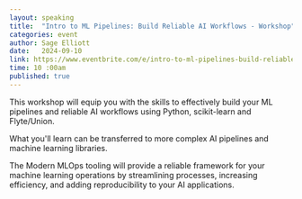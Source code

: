 ```yaml
---
layout: speaking
title:  "Intro to ML Pipelines: Build Reliable AI Workflows - Workshop"
categories: event
author: Sage Elliott
date:   2024-09-10
link: https://www.eventbrite.com/e/intro-to-ml-pipelines-build-reliable-ai-workflows-free-mlops-workshop-tickets-1000415438507
time: 10 :00am
published: true
---
```

This workshop will equip you with the skills to effectively build your ML pipelines and reliable AI workflows using Python, scikit-learn and Flyte/Union.

What you'll learn can be transferred to more complex AI pipelines and machine learning libraries.

The Modern MLOps tooling will provide a reliable framework for your machine learning operations by streamlining processes, increasing efficiency, and adding reproducibility to your AI applications.